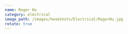 ```yaml
---
name: Roger Hu
category: electrical
image_path: /images/headshots/Electrical/RogerHu.jpg
rotate: true
---
```

